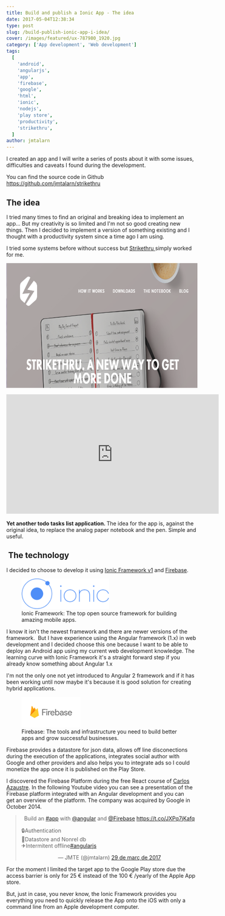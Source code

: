 ```yaml
---
title: Build and publish a Ionic App - The idea
date: 2017-05-04T12:38:34
type: post
slug: /build-publish-ionic-app-i-idea/
cover: /images/featured/ux-787980_1920.jpg
category: ['App development', 'Web development']
tags:
  [
    'android',
    'angularjs',
    'app',
    'firebase',
    'google',
    'html',
    'ionic',
    'nodejs',
    'play store',
    'productivity',
    'strikethru',
  ]
author: jmtalarn
---
```


I created an app and I will write a series of posts about it with some issues, difficulties and caveats I found during the development.</p>
<p>You can find the source code in Github <a href="https://github.com/jmtalarn/strikethru" target="\_blank">https://github.com/jmtalarn/strikethru</a>
<!--more-->

<h2>The idea</h2>
<p>I tried many times to find an original and breaking idea to implement an app... But my creativity is so limited and I'm not so good creating new things. Then I decided to implement a version of something existing and I thought with a productivity system since a time ago I am using.</p>

<p>I tried some systems before without success but <a href="http://striketh.ru/">Strikethru </a>simply worked for me.</p>
<p><img src="../images/2017-04-27-09_59_06-Strikethru.png" alt="Strikethru, a new way to get more done" width="786" height="329" /></p>

<iframe src="https://www.youtube.com/embed/T4M8JfArx6I?rel=0" width="560" height="315" frameborder="0" allowfullscreen="allowfullscreen"></iframe>

<p><strong>Yet another todo tasks list application. </strong>The idea for the app is, against the original idea, to replace the analog paper notebook and the pen. Simple and useful.</p>

<h2 id="technology"> The technology</h2>

<p>I decided to choose to develop it using <a href="https://ionicframework.com/">Ionic Framework v1</a> and <a href="https://firebase.google.com/">Firebase</a>.</p>

<figure><img src="../images/1200px-Ionic_Logo.svg.png" style="height: 5rem; width:auto" alt="The Ionic Framework v1 helps you to create hybrid mobile apps" /> <figcaption>Ionic Framework: The top open source framework for building amazing mobile apps.</figcaption></figure>

<p>I know it isn't the newest framework and there are newer versions of the framework.  But I have experience using the Angular framework (1.x) in web development and I decided choose this one because I want to be able to deploy an Android app using my current web development knowledge. The learning curve with Ionic Framework it's a straight forward step if you already know something about Angular 1.x</p>

<p>I'm not the only one not yet introduced to Angular 2 framework and if it has been working until now maybe it's because it is good solution for creating hybrid applications.</p>

<figure><img src="../images/image00.png" style="height: 5rem; width:auto" alt="Firebase provide a great entry level infrastructure to provide a greatful backend to your apps."/>
<figcaption> Firebase: The tools and infrastructure you need to build better apps and grow successful businesses.</figcaption></figure>

<p>Firebase provides a datastore for json data, allows off line disconections during the execution of the applications, integrates social author with Google and other providers and also helps you to integrate ads so I could monetize the app once it is published on the Play Store.</p>

<p>I discovered the Firebase Platform during the free React course of <a href="http://carlosazaustre.es/blog">Carlos Azaustre</a>. In the following Youtube video you can see a presentation of the Firebase platform integrated with an Angular development and you can get an overview of the platform. The company was acquired by Google in October 2014.</p>

<blockquote class="twitter-tweet" data-lang="ca">
<p dir="ltr" lang="en" style="text-align: center;">Build an <a href="https://twitter.com/hashtag/app?src=hash">#app</a> with <a href="https://twitter.com/angular">@angular</a> and <a href="https://twitter.com/Firebase">@Firebase</a> <a href="https://t.co/JXPq7jKafq">https://t.co/JXPq7jKafq</a></p>
<p>🔒Authentication<br />
💾Datastore and Nonrel db<br />
✈Intermitent offline<a href="https://twitter.com/hashtag/angularjs?src=hash">#angularjs</a></p>
<p style="text-align: center;">— JMTE (@jmtalarn) <a href="https://twitter.com/jmtalarn/status/847149153000050688">29 de març de 2017</a></p>
</blockquote>
<script async="" src="//platform.twitter.com/widgets.js" charset="utf-8"></script>

<p>For the moment I limited the target app to the Google Play store due the access barrier is only for 25 € instead of the 100 € /yearly of the Apple App store.</p>
<p>But, just in case, you never know, the Ionic Framework provides you everything you need to quickly release the App onto the iOS with only a command line from an Apple development computer.</p>
